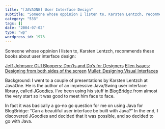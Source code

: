 ```yaml
---
title: "[JAVAONE] User Interface Design"
subtitle: "Someone whose oppinion I listen to, Karsten Lentzch, recommends these books about user interface des..."
category: "538"
tags: []
date: "2004-07-02"
type: "wp"
wordpress_id: 1973
---
```

Someone whose oppinion I listen to, Karsten Lentzch, recommends these books about user interface design: 

[Jeff Johnson: GUI Bloopers: Don’ts and Do’s for Designers](http://www.amazon.com/exec/obidos/tg/detail/-/1558605827/qid=1088740910/sr=8-1/ref=sr_8_xs_ap_i1_xgl14/102-8578301-0353756?v=glance&s=books&n=507846)
[Ellen Isaacs: Designing from both sides of the screen](http://www.amazon.com/exec/obidos/tg/detail/-/0672321513/qid=1088741013/sr=1-1/ref=sr_1_1/102-8578301-0353756?v=glance&s=books)
[Mullet: Designing Visual Interfaces](http://www.amazon.com/exec/obidos/ASIN/0133033899/ref=pd_ecc_rvi_3/102-8578301-0353756)

Background: I went to a couple of presentations by Karsten Lentzch at JavaOne. He is the author of an impressive Java/Swing user interface library, called [JGoodies](http://www.jgoodies.com/). I’ve been using his stuff in [BlogBridge ](http://www.blogbridge.com)from almost the very start so it was good to meet him face to face.

In fact it was basically a go-no go question for me on using Java for BlogBridge: “Can a beautiful user interface be built with Java?” In the end, I discovered JGoodies and decided that it was possible, and so decided to go with Java.